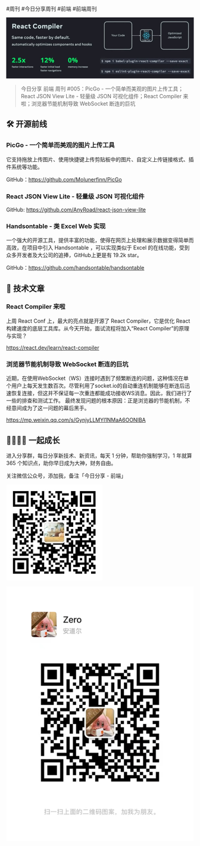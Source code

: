 #周刊 #今日分享周刊 #前端 #前端周刊

![](./images/2024.05.24_react-compiler.png)

> 今日分享 前端 周刊 #005：PicGo - 一个简单而美观的图片上传工具；React JSON View Lite - 轻量级 JSON 可视化组件；React Compiler 来啦；浏览器节能机制导致 WebSocket 断连的巨坑

## 🛠 开源前线

### PicGo - 一个简单而美观的图片上传工具

它支持拖放上传图片、使用快捷键上传剪贴板中的图片、自定义上传链接格式、插件系统等功能。

GitHub：https://github.com/Molunerfinn/PicGo

### React JSON View Lite - 轻量级 JSON 可视化组件

GitHub: https://github.com/AnyRoad/react-json-view-lite

### Handsontable - 类 Excel Web 实现

一个强大的开源工具，提供丰富的功能，使得在网页上处理和展示数据变得简单而高效，在项目中引入 Handsontable ，可以实现类似于 Excel 的在线功能，受到众多开发者及大公司的追捧，GitHub上更是有 19.2k star。

GitHub：https://github.com/handsontable/handsontable

## 📘 技术文章

### React Compiler 来啦

上周 React Conf 上，最大的亮点就是开源了 React Compiler，它是优化 React 构建速度的底层工具库。从今天开始，面试流程将加入“React Compiler”的原理与实现？

https://react.dev/learn/react-compiler

### 浏览器节能机制导致 WebSocket 断连的巨坑

近期，在使用WebSocket（WS）连接时遇到了频繁断连的问题，这种情况在单个用户上每天发生数百次。尽管利用了socket.io的自动重连机制能够在断连后迅速恢复连接，但这并不保证每一次重连都能成功接收WS消息。因此，我们进行了一些的排查和测试工作。
最终发现问题的根本原因：正是浏览器的节能机制，不经意间成为了这一问题的幕后黑手。

https://mp.weixin.qq.com/s/GynjyLLMYl1NMaA6OONIBA

## 👨‍👩‍👧‍👦  一起成长
进入分享群，每日分享新技术、新资讯，每天 1 分钟，帮助你强制学习，1 年就算 365 个知识点，助你早日成为大神，财务自由。

关注微信公众号，添加我，备注「今日分享 - 前端」

![](./images/WeChat-Public-Account-QRCode.png)

![](./images/WeChat-QRCode.png)
